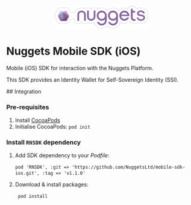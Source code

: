 <p align="center">
  <a href="https://nuggets.life">
    <img src="./assets/nuggets-logo.svg" alt="Nuggets Ltd" width="250">
  </a>
</p>

# Nuggets Mobile SDK (iOS)
Mobile (iOS) SDK for interaction with the Nuggets Platform.

This SDK provides an Identity Wallet for Self-Sovereign Identity (SSI). 

## Integration

### Pre-requisites
1. Install [CocoaPods](https://cocoapods.org/)
2. Initialise CocoaPods: `pod init`
  
### Install `RNSDK` dependency
1. Add SDK dependency to your _Podfile_:
    ```pod
    pod 'RNSDK', :git => 'https://github.com/NuggetsLtd/mobile-sdk-ios.git', :tag => 'v1.1.0'
    ```
2. Download & install packages:
   ```pod
    pod install
   ```

